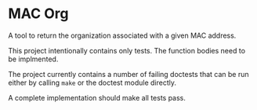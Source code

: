 MAC Org
=======

A tool to return the organization associated with a given MAC address.

This project intentionally contains only tests. The function bodies need to be implmented.

The project currently contains a number of failing doctests that can be run either by calling `make` or the doctest module directly.

A complete implementation should make all tests pass.